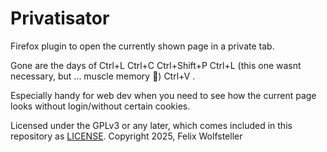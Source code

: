 # Privatisator

Firefox plugin to open the currently shown page in a private tab.

Gone are the days of Ctrl+L Ctrl+C Ctrl+Shift+P Ctrl+L (this one wasnt necessary, but ... muscle memory 🦾) Ctrl+V .

Especially handy for web dev when you need to see how the current page looks without login/without certain cookies.

Licensed under the GPLv3 or any later, which comes included in this repository as [LICENSE](LICENSE).
Copyright 2025, Felix Wolfsteller
